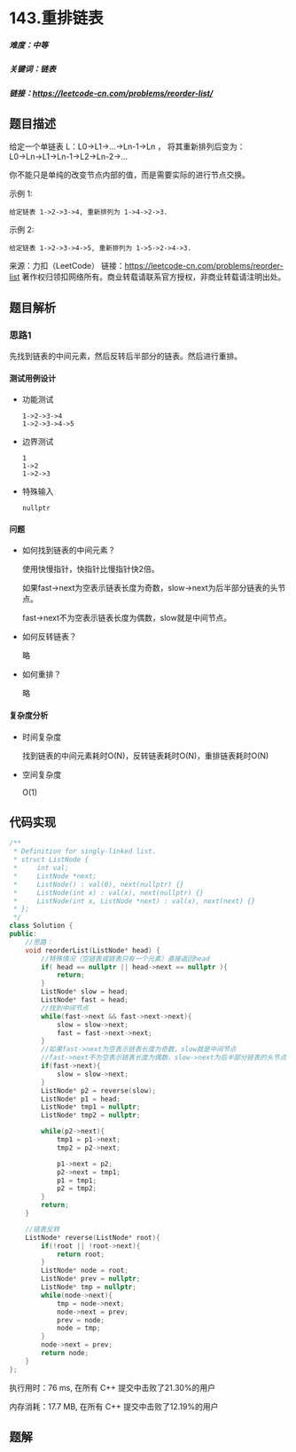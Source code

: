 # 143.重排链表

##### 难度：中等

##### 关键词：链表

##### 链接：https://leetcode-cn.com/problems/reorder-list/

## 题目描述

给定一个单链表 L：L0→L1→…→Ln-1→Ln ，
将其重新排列后变为： L0→Ln→L1→Ln-1→L2→Ln-2→…

你不能只是单纯的改变节点内部的值，而是需要实际的进行节点交换。

示例 1:

```
给定链表 1->2->3->4, 重新排列为 1->4->2->3.
```

示例 2:

```
给定链表 1->2->3->4->5, 重新排列为 1->5->2->4->3.
```

来源：力扣（LeetCode）
链接：https://leetcode-cn.com/problems/reorder-list
著作权归领扣网络所有。商业转载请联系官方授权，非商业转载请注明出处。

## 题目解析

### 思路1

先找到链表的中间元素，然后反转后半部分的链表。然后进行重排。

#### 测试用例设计

- 功能测试

  ```
  1->2->3->4
  1->2->3->4->5
  ```

- 边界测试

  ```
  1
  1->2
  1->2->3
  ```

- 特殊输入

  ```
  nullptr
  ```

#### 问题

- 如何找到链表的中间元素？

  使用快慢指针，快指针比慢指针快2倍。

  如果fast->next为空表示链表长度为奇数，slow->next为后半部分链表的头节点。

  fast->next不为空表示链表长度为偶数，slow就是中间节点。

- 如何反转链表？

  略

- 如何重排？

  略

#### 复杂度分析

- 时间复杂度

  找到链表的中间元素耗时O(N)，反转链表耗时O(N)，重排链表耗时O(N)

- 空间复杂度

  O(1)

## 代码实现

```c++
/**
 * Definition for singly-linked list.
 * struct ListNode {
 *     int val;
 *     ListNode *next;
 *     ListNode() : val(0), next(nullptr) {}
 *     ListNode(int x) : val(x), next(nullptr) {}
 *     ListNode(int x, ListNode *next) : val(x), next(next) {}
 * };
 */
class Solution {
public:
    //思路：
    void reorderList(ListNode* head) {
        //特殊情况（空链表或链表只有一个元素）直接返回head
        if( head == nullptr || head->next == nullptr ){
            return;
        }
        ListNode* slow = head;
        ListNode* fast = head;
        //找到中间节点
        while(fast->next && fast->next->next){
            slow = slow->next;
            fast = fast->next->next;
        }
        //如果fast->next为空表示链表长度为奇数，slow就是中间节点
        //fast->next不为空表示链表长度为偶数，slow->next为后半部分链表的头节点
        if(fast->next){
            slow = slow->next;
        }
        ListNode* p2 = reverse(slow);
        ListNode* p1 = head;
        ListNode* tmp1 = nullptr;
        ListNode* tmp2 = nullptr;

        while(p2->next){
            tmp1 = p1->next;
            tmp2 = p2->next;

            p1->next = p2;
            p2->next = tmp1;
            p1 = tmp1;
            p2 = tmp2;
        }
        return;
    }

    //链表反转
    ListNode* reverse(ListNode* root){
        if(!root || !root->next){
            return root;
        }
        ListNode* node = root;
        ListNode* prev = nullptr;
        ListNode* tmp = nullptr;
        while(node->next){    
            tmp = node->next;
            node->next = prev;
            prev = node;
            node = tmp;
        }
        node->next = prev;
        return node;
    }
};
```

执行用时：76 ms, 在所有 C++ 提交中击败了21.30%的用户

内存消耗：17.7 MB, 在所有 C++ 提交中击败了12.19%的用户

## 题解

